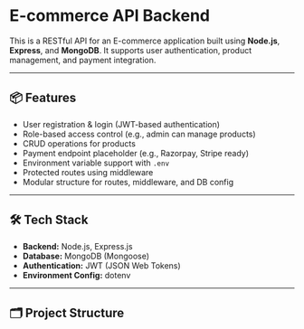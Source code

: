 # E-commerce API Backend

This is a RESTful API for an E-commerce application built using **Node.js**, **Express**, and **MongoDB**. It supports user authentication, product management, and payment integration.

---

## 📦 Features

- User registration & login (JWT-based authentication)
- Role-based access control (e.g., admin can manage products)
- CRUD operations for products
- Payment endpoint placeholder (e.g., Razorpay, Stripe ready)
- Environment variable support with `.env`
- Protected routes using middleware
- Modular structure for routes, middleware, and DB config

---

## 🛠 Tech Stack

- **Backend:** Node.js, Express.js
- **Database:** MongoDB (Mongoose)
- **Authentication:** JWT (JSON Web Tokens)
- **Environment Config:** dotenv

---

## 🗂 Project Structure

